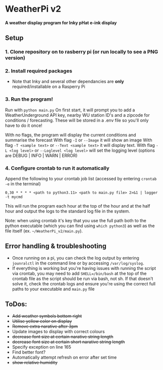 # WeatherPi v2
#### A weather display program for Inky pHat e-ink display


## Setup

### 1. Clone repository on to rasberry pi (or run locally to see a PNG version)
### 2. Install required packages
   - Note that Inky and several other dependancies are **only** required/installable on a Rasperry Pi 
### 3. Run the program! 

Run with `python main.py`
On first start, it will prompt you to add a WeatherUnderground API key, nearby WU station ID's and a zipcode for conditions / forecasting. These will be stored in a .env file so you'll only have to do it once!

With no flags, the program will display the current conditions and summarise the forecast
With flag `-I` or `--Image` it will show an image
With flag `-T <sample text>` or `--Text <sample text>` it will display text.
With flag `-L <log level>` or `--Loglevel <log level>` will set the logging level (options are DEBUG | INFO | WARN | ERROR)

### 4. Configure crontab to run it automatically

Append the following to your crontab job list (accessed by entering `crontab -e` in the terminal)

`0,30 * * * * <path to python3.11> <path to main.py file> 2>&1 | logger -t mycmd`

This will run the program each hour at the top of the hour and at the half hour and output the logs to the standard log file in the system. 

Note: when using crontab it's key that you use the full path both to the python executable (which you can find using `which python3`) as well as the file itself (ex. `~/WeatherPi_v2/main.py`).

## Error handling & troubleshooting
   - Once running on a pi, you can check the log output by entering `jounralctl` in the command line or by accessing `/var/log/syslog`.
   - If everything is working but you're having issues with running the script via crontab, you may need to add `SHELL=/bin/bash` at the top of the crontab file as the script should be run via bash, not sh. If that doesn't solve it, check the crontab logs and ensure you're using the correct full paths to your executable and `main.py` file


## ToDos:

- ~~Add weather symbols bottom right~~
- ~~Utilise yellow color on display~~
- ~~Remove extra narative after 3pm~~
- Update images to display with correct colours
- ~~decrease font size at certain narative string length~~
- ~~decrease font size at certain short narative string length~~
- Specify exception on line 165
- Find better font?
- Automatically attempt refresh on error after set time
- ~~show relative humidity~~
